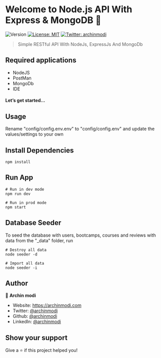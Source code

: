 # Welcome to Node.js API With Express & MongoDB 👋
![Version](https://img.shields.io/badge/version-1.0.0-blue.svg?cacheSeconds=2592000)
[![License: MIT](https://img.shields.io/badge/License-MIT-yellow.svg)](#)
[![Twitter: archinmodi](https://img.shields.io/twitter/follow/archinmodi.svg?style=social)](https://twitter.com/archinmodi)

> Simple RESTful API With NodeJs, ExpressJs And MongoDb

## Required applications

- NodeJS
- PostMan
- MongoDb
- IDE

#### Let’s get started…

## Usage

Rename "config/config.env.env" to "config/config.env" and update the values/settings to your own

## Install Dependencies

```
npm install
```

## Run App

```
# Run in dev mode
npm run dev

# Run in prod mode
npm start
```

## Database Seeder

To seed the database with users, bootcamps, courses and reviews with data from the "\_data" folder, run

```
# Destroy all data
node seeder -d

# Import all data
node seeder -i
```

## Author

👤 **Archin modi**

* Website: https://archinmodi.com
* Twitter: [@archinmodi](https://twitter.com/archinmodi)
* Github: [@archinmodi](https://github.com/archinmodi)
* LinkedIn: [@archinmodi](https://linkedin.com/in/archinmodi)

## Show your support

Give a ⭐️ if this project helped you!